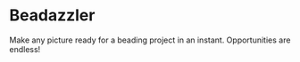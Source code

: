 # Beadazzler
Make any picture ready for a beading project in an instant. Opportunities are endless!
